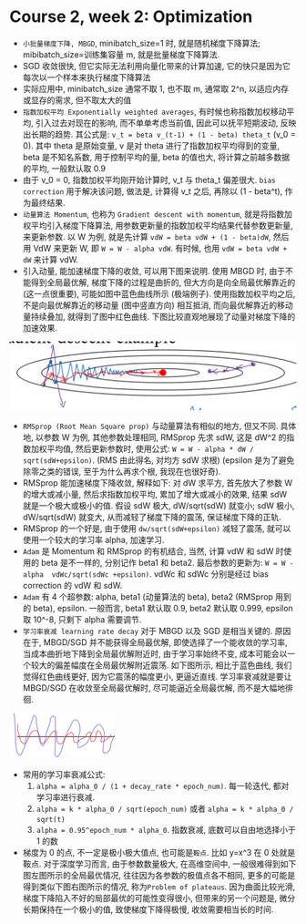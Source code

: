 # Course 2, week 2: Optimization

* `小批量梯度下降, MBGD`, minibatch_size=1 时, 就是随机梯度下降算法; mibibatch_size=训练集容量 m, 就是批量梯度下降算法.
* SGD 收敛很快, 但它实际无法利用向量化带来的计算加速, 它的快只是因为它每次以一个样本来执行梯度下降算法
* 实际应用中, minibatch_size 通常不取 1, 也不取 m, 通常取 2^n, 以适应内存或显存的需求, 但不取太大的值
* `指数加权平均 Exponentially weighted averages`, 有时候也称指数加权移动平均, 引入过去对现在的影响, 而不单单考虑当前值, 因此可以抚平短期波动, 反映出长期的趋势. 其公式是: `v_t = beta v_(t-1) + (1 - beta) theta_t` (v_0 = 0). 其中 theta 是原始变量, v 是对 theta 进行了指数加权平均得到的变量, beta 是不知名系数, 用于控制平均的量, beta 的值也大, 将计算之前越多数据的平均, 一般默认取 0.9
* 由于 v_0 = 0, 指数加权平均刚开始计算时, v_t 与 theta_t 偏差很大. `bias correction` 用于解决该问题, 做法是, 计算得 v_t 之后, 再除以 (1 - beta^t), 作为最终结果.
* `动量算法 Momentum`, 也称为 `Gradient descent with momentum`, 就是将指数加权平均引入梯度下降算法, 用参数更新量的指数加权平均结果代替参数更新量, 来更新参数. 以 W 为例, 就是先计算 `vdW = beta vdW + (1 - beta)dW`, 然后用 VdW 来更新 W, 即 `W = W - alpha vdW`. 有时候, 也用 `vdW = beta vdW + dW` 来计算 vdW.
* 引入动量, 能加速梯度下降的收敛, 可以用下图来说明. 使用 MBGD 时, 由于不能得到全局最优解, 梯度下降的过程是曲折的, 但大方向是向全局最优解靠近的 (这一点很重要), 可能如图中蓝色曲线所示 (极端例子). 使用指数加权平均之后, 不是向最优解靠近的移动量 (图中竖直方向) 相互抵消, 而向最优解靠近的移动量持续叠加, 就得到了图中红色曲线. 下图比较直观地展现了动量对梯度下降的加速效果.

![img/momentum_accelarate_gradient_descent.png](img/momentum_accelarate_gradient_descent.png)

* `RMSprop (Root Mean Square prop)` 与动量算法有相似的地方, 但又不同. 具体地, 以参数 W 为例, 其他参数处理相同, RMSprop 先求 sdW, 这是 dW^2 的指数加权平均值, 然后更新参数时, 使用公式: `W = W - alpha * dW / sqrt(sdW+epsilon)`. (RMS 由此得名, 对均方 sdW 求根) (epsilon 是为了避免除零之类的错误, 至于为什么再求个根, 我现在也很好奇).
* RMSprop 能加速梯度下降收敛, 解释如下: 对 dW 求平方, 首先放大了参数 W 的增大或减小量, 然后求指数加权平均, 累加了增大或减小的效果, 结果 sdW 就是一个极大或极小的值. 假设 sdW 极大, dW/sqrt(sdW) 就变小; sdW 极小, dW/sqrt(sdW) 就变大, 从而减轻了梯度下降的震荡, 保证梯度下降的正轨.
* RMSprop 的一个好是, 由于使用 `dw/sqrt(sdW+epsilon)` 减轻了震荡, 就可以使用一个较大的学习率 alpha, 加速学习.
* `Adam` 是 Momentum 和 RMSprop 的有机结合, 当然, 计算 vdW 和 sdW 时使用的 beta 是不一样的, 分别记作 beta1 和 beta2. 最后参数的更新为: `W = W - alpha  vdWc/sqrt(sdWc +epsilon)`. vdWc 和 sdWc 分别是经过 bias correction 的 vdW 和 sdW.
* `Adam` 有 4 个超参数: alpha, beta1 (动量算法的 beta), beta2 (RMSprop 用到的 beta), epsilon. 一般而言, beta1 默认取 0.9, beta2 默认取 0.999, epsilon 取 10^-8, 只剩下 alpha 需要调节.
* `学习率衰减 learning rate decay` 对于 MBGD 以及 SGD 是相当关键的. 原因在于, MBGD/SGD 并不能获得全局最优解, 即使选择了一个能收敛的学习率, 当成本曲折地下降到全局最优解附近时, 由于学习率始终不变, 成本可能会以一个较大的偏差幅度在全局最优解附近震荡. 如下图所示, 相比于蓝色曲线, 我们觉得红色曲线更好, 因为它震荡的幅度更小, 更逼近直线. 学习率衰减就是要让 MBGD/SGD 在收敛至全局最优解时, 尽可能逼近全局最优解, 而不是大幅地徘徊.

![img/illustration_of_learning_rate_decay.png](img/illustration_of_learning_rate_decay.png)

* 常用的学习率衰减公式:
    1. `alpha = alpha_0 / (1 + decay_rate * epoch_num)`. 每一轮迭代, 都对学习率进行衰减.
    2. `alpha = k * alpha_0 / sqrt(epoch_num)` 或者 `alpha = k * alpha_0 / sqrt(t)`
    3. `alpha = 0.95^epoch_num * alpha_0`. 指数衰减, 底数可以自由地选择小于 1 的数
* 梯度为 0 的点, 不一定是极小极大值点, 也可能是`鞍点`. 比如 y=x^3 在 0 处就是鞍点. 对于深度学习而言, 由于参数数量极大, 在高维空间中, 一般很难得到如下图左图所示的全局最优情况, 往往因为各参数的极值点各不相同, 更多的可能是得到类似下图右图所示的情况, 称为`Problem of plateaus`. 因为曲面比较光滑, 梯度下降陷入不好的局部最优的可能性变得很小, 但带来的另一个问题是, 微分长期保持在一个极小的值, 致使梯度下降得极慢, 收敛需要相当长的时间.

